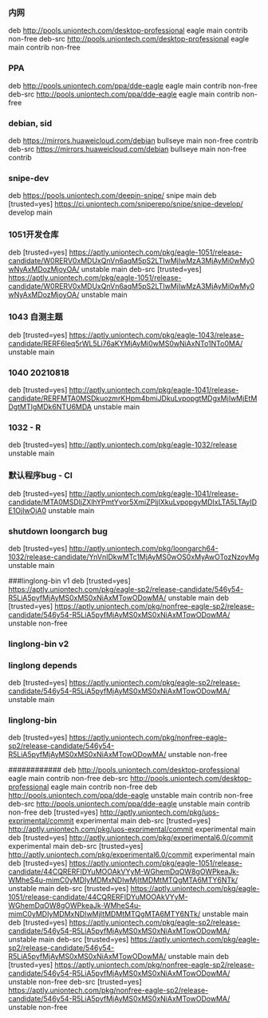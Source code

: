 ### 内网
deb http://pools.uniontech.com/desktop-professional eagle main contrib non-free
deb-src http://pools.uniontech.com/desktop-professional eagle main contrib non-free

### PPA
deb http://pools.uniontech.com/ppa/dde-eagle eagle main contrib non-free
deb-src http://pools.uniontech.com/ppa/dde-eagle eagle main contrib non-free



### debian, sid

deb https://mirrors.huaweicloud.com/debian bullseye main non-free contrib
deb-src https://mirrors.huaweicloud.com/debian bullseye main non-free contrib



### snipe-dev

deb https://pools.uniontech.com/deepin-snipe/ snipe main
deb [trusted=yes] https://ci.uniontech.com/sniperepo/snipe/snipe-develop/ develop main








### 1051开发仓库
deb  [trusted=yes] https://aptly.uniontech.com/pkg/eagle-1051/release-candidate/W0RERV0xMDUxQnVn6aqM5pS2LTIwMjIwMzA3MjAyMi0wMy0wNyAxMDozMjoyOA/  unstable main
deb-src  [trusted=yes] https://aptly.uniontech.com/pkg/eagle-1051/release-candidate/W0RERV0xMDUxQnVn6aqM5pS2LTIwMjIwMzA3MjAyMi0wMy0wNyAxMDozMjoyOA/  unstable main


### 1043 自测主题
deb  [trusted=yes] https://aptly.uniontech.com/pkg/eagle-1043/release-candidate/RERF6Ieq5rWL5Li76aKYMjAyMi0wMS0wNiAxNTo1NTo0MA/  unstable main


### 1040 20210818
deb  [trusted=yes] http://aptly.uniontech.com/pkg/eagle-1041/release-candidate/RERFMTA0MSDkuozmrKHpm4bmiJDkuLvpopgtMDgxMjIwMjEtMDgtMTIgMDk6NTU6MDA  unstable main

### 1032 - R
deb [trusted=yes] http://aptly.uniontech.com/pkg/eagle-1032/release unstable main

### 默认程序bug - CI
deb  [trusted=yes] http://aptly.uniontech.com/pkg/eagle-1041/release-candidate/MTA0MSDljZXlhYPmtYvor5XmiZPljIXkuLvpopgyMDIxLTA5LTAyIDE1OjIwOjA0  unstable main

### shutdown loongarch bug
deb  [trusted=yes] http://aptly.uniontech.com/pkg/loongarch64-1032/release-candidate/YnVnIDkwMTc1MjAyMS0wOS0xMyAwOTozNzoyMg   unstable main





###linglong-bin v1
deb  [trusted=yes] https://aptly.uniontech.com/pkg/eagle-sp2/release-candidate/546y54-R5LiA5pyfMjAyMS0xMS0xNiAxMTowODowMA/  unstable main
deb  [trusted=yes] https://aptly.uniontech.com/pkg/nonfree-eagle-sp2/release-candidate/546y54-R5LiA5pyfMjAyMS0xMS0xNiAxMTowODowMA/  unstable non-free
### linglong-bin v2
### linglong depends
deb  [trusted=yes] https://aptly.uniontech.com/pkg/eagle-sp2/release-candidate/546y54-R5LiA5pyfMjAyMS0xMS0xNiAxMTowODowMA/  unstable main
### linglong-bin
deb  [trusted=yes] https://aptly.uniontech.com/pkg/nonfree-eagle-sp2/release-candidate/546y54-R5LiA5pyfMjAyMS0xMS0xNiAxMTowODowMA/  unstable non-free



############
deb http://pools.uniontech.com/desktop-professional eagle main contrib non-free
deb-src http://pools.uniontech.com/desktop-professional eagle main contrib non-free
deb http://pools.uniontech.com/ppa/dde-eagle unstable main contrib non-free
deb-src http://pools.uniontech.com/ppa/dde-eagle unstable main contrib non-free
deb [trusted=yes] http://aptly.uniontech.com/pkg/uos-exprimental/commit experimental main
deb-src [trusted=yes] http://aptly.uniontech.com/pkg/uos-exprimental/commit experimental main
deb [trusted=yes] http://aptly.uniontech.com/pkg/experimental6.0/commit experimental main
deb-src [trusted=yes] http://aptly.uniontech.com/pkg/experimental6.0/commit experimental main
deb  [trusted=yes] https://aptly.uniontech.com/pkg/eagle-1051/release-candidate/44CQRERFIDYuMOOAkVYyM-WGhemDqOW8gOWPkeaJk-WMheS4u-mimC0yMDIyMDMxNDIwMjItMDMtMTQgMTA6MTY6NTk/  unstable main
deb-src  [trusted=yes] https://aptly.uniontech.com/pkg/eagle-1051/release-candidate/44CQRERFIDYuMOOAkVYyM-WGhemDqOW8gOWPkeaJk-WMheS4u-mimC0yMDIyMDMxNDIwMjItMDMtMTQgMTA6MTY6NTk/  unstable main
deb  [trusted=yes] https://aptly.uniontech.com/pkg/eagle-sp2/release-candidate/546y54-R5LiA5pyfMjAyMS0xMS0xNiAxMTowODowMA/  unstable main
deb-src  [trusted=yes] https://aptly.uniontech.com/pkg/eagle-sp2/release-candidate/546y54-R5LiA5pyfMjAyMS0xMS0xNiAxMTowODowMA/  unstable main
deb  [trusted=yes] https://aptly.uniontech.com/pkg/nonfree-eagle-sp2/release-candidate/546y54-R5LiA5pyfMjAyMS0xMS0xNiAxMTowODowMA/  unstable non-free
deb-src  [trusted=yes] https://aptly.uniontech.com/pkg/nonfree-eagle-sp2/release-candidate/546y54-R5LiA5pyfMjAyMS0xMS0xNiAxMTowODowMA/  unstable non-free